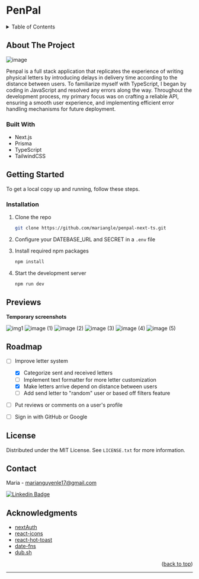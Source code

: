 # PenPal


<!-- TABLE OF CONTENTS -->
<details>
  <summary>Table of Contents</summary>
  <ol>
    <li>
      <a href="#about-the-project">About The Project</a>
      <ul>
        <li><a href="#built-with">Built With</a></li>
      </ul>
    </li>
    <li>
      <a href="#getting-started">Getting Started</a>
      <ul>
        <li><a href="#installation">Installation</a></li>
      </ul>
    </li>
    <li><a href="#previews">Previews</a></li>
    <li><a href="#roadmap">Roadmap</a></li>
    <li><a href="#license">License</a></li>
    <li><a href="#contact">Contact</a></li>
    <li><a href="#acknowledgments">Acknowledgments</a></li>
  </ol>
</details

<!-- ABOUT THE PROJECT -->
## About The Project
  ![image](https://github.com/mariangle/penpal-next-ts/assets/124585244/4ec5d0d4-6354-46a6-8e32-299698caf29d)

Penpal is a full stack application that replicates the experience of writing physical letters by introducing delays in delivery time according to the distance between users. To familiarize myself with TypeScript, I began by coding in JavaScript and resolved any errors along the way. Throughout the development process, my primary focus was on crafting a reliable API, ensuring a smooth user experience, and implementing efficient error handling mechanisms for future deployment.




### Built With

* Next.js
* Prisma
* TypeScript
* TailwindCSS

<!-- GETTING STARTED -->
## Getting Started

To get a local copy up and running, follow these steps.

### Installation

1. Clone the repo
   ```sh
   git clone https://github.com/mariangle/penpal-next-ts.git
   ```

2. Configure your DATEBASE_URL and SECRET in a `.env` file

3. Install required npm packages   

     ```sh
     npm install
     ```
     
4. Start the development server   

     ```sh
     npm run dev
     ```

     
## Previews

**Temporary screenshots**

![img1](https://github.com/mariangle/penpal-next-ts/assets/124585244/978694ce-a364-4fce-ba92-bdc737940025)
![image (1)](https://github.com/mariangle/penpal-next-ts/assets/124585244/58dfc153-032c-4681-9170-6fffc0f86164)
![image (2)](https://github.com/mariangle/penpal-next-ts/assets/124585244/9a559b63-794f-4e28-b448-da230378a03a)
![image (3)](https://github.com/mariangle/penpal-next-ts/assets/124585244/c34f59da-7eb0-4228-b682-fe555b81ff17)
![image (4)](https://github.com/mariangle/penpal-next-ts/assets/124585244/bb6aaaa5-543a-4e87-b094-0a588b1ce7e9)
![image (5)](https://github.com/mariangle/penpal-next-ts/assets/124585244/7076ad0a-deb4-40f2-a428-633123bf9da0)

  

<!-- ROADMAP -->
## Roadmap
- [ ] Improve letter system
  - [x] Categorize sent and received letters
  - [ ] Implement text formatter for more letter customization
  - [x] Make letters arrive depend on distance between users
  - [ ] Add send letter to "random" user or based off filters feature
- [ ] Put reviews or comments on a user's profile
- [ ] Sign in with GitHub or Google



<!-- LICENSE -->
## License

Distributed under the MIT License. See `LICENSE.txt` for more information.



<!-- CONTACT -->
## Contact

Maria - marianguyenle17@gmail.com
  
  
  
  
[![Linkedin Badge](https://img.shields.io/badge/-MariaLe-blue?style=plastic-square&logo=Linkedin&logoColor=white&link=https://www.linkedin.com/in/maria-nguyen-le/)](https://www.linkedin.com/in/maria-nguyen-le/)





<!-- ACKNOWLEDGMENTS -->
## Acknowledgments
* [nextAuth](https://authjs.dev/)
* [react-icons](https://react-icons.github.io/react-icons/)
* [react-hot-toast](https://react-hot-toast.com/)
* [date-fns](https://date-fns.org/)
* [dub.sh](https://dub.sh/)

<p align="right">(<a href="#penpal">back to top</a>)</p>
  
---


